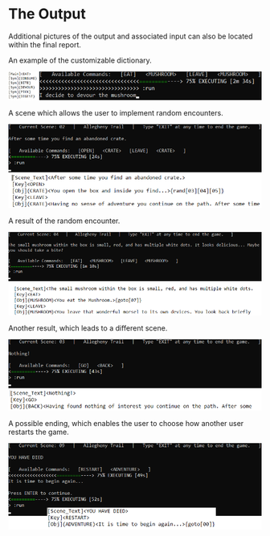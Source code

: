 # The Output
Additional pictures of the output and associated input can also be located within the final report.

An example of the customizable dictionary.

![DisplayText](DictionarySplice.png)

A scene which allows the user to implement random encounters.

![DisplayText](RASplice.png)

A result of the random encounter.

![DisplayText](RBSplice.png)

Another result, which leads to a different scene.

![DisplayText](RCSplice.png)

A possible ending, which enables the user to choose how another user restarts the game.

![DisplayText](EndSplice.png)
